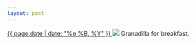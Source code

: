 ```yaml
---
layout: post
---
```


<p>
  <a href="/176">
    <time>{{ page.date | date: "%e %B, %Y" }}</time>
  </a>
  <a href="/176"><img src="{{ site.assets_url }}/176.jpg"/></a>
  <span>Granadilla for breakfast.</span>
</p>
